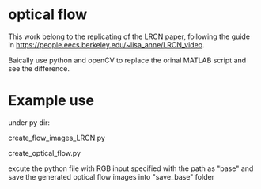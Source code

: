 # optical flow

This work belong to the replicating of the LRCN paper, following the guide in https://people.eecs.berkeley.edu/~lisa_anne/LRCN_video.

Baically use python and openCV to replace the orinal MATLAB script and see the difference.

# Example use

under py dir:

create_flow_images_LRCN.py

create_optical_flow.py

excute the python file with RGB input specified with the path as "base" and save the generated optical flow images into "save_base" folder
